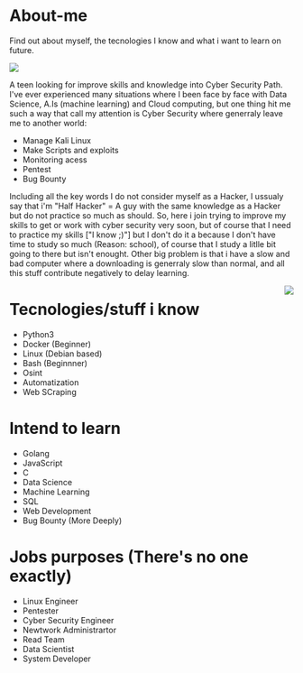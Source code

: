 # About-me
Find out about myself, the tecnologies I know and what i want to learn on future.


<img src="https://cdn.willcarh.art/img/blog/how-to-write-better-bash-spinners/cover.jpg" >

A teen looking for improve skills and knowledge into Cyber Security Path. I've ever experienced many situations where I been face by face with Data Science, A.Is (machine learning) and Cloud computing, but one thing hit me such a way that call my attention is Cyber Security where generraly leave me to another world:

- Manage Kali Linux
- Make Scripts and exploits
- Monitoring acess
- Pentest
- Bug Bounty

Including all the key words I do not consider myself as a Hacker, I ussualy say that i'm "Half Hacker" = A guy with the same knowledge as a Hacker but do not practice so much as should. So, here i join trying to improve my skills to get or work with cyber security very soon, but of course that I need to practice my skills ["I know ;)"] but I don't do it a because I don't have time to study so much (Reason: school), of course that I study a litlle bit going to there but isn't enought. Other big problem is that i have a slow and bad computer where a downloading is generraly slow than normal, and all this stuff contribute negatively to delay learning. 


<img align="right" src="https://pbs.twimg.com/media/FNy_hSnaMAIWz2-.jpg:large" >



# Tecnologies/stuff i know

- Python3
- Docker (Beginner)
- Linux (Debian based)
- Bash (Beginnner)
- Osint
- Automatization
- Web SCraping

# Intend to learn 

- Golang
- JavaScript
- C
- Data Science
- Machine Learning
- SQL
- Web Development
- Bug Bounty (More Deeply)

# Jobs purposes (There's no one exactly)

- Linux Engineer
- Pentester
- Cyber Security Engineer
- Newtwork Administrartor
- Read Team
- Data Scientist
- System Developer







